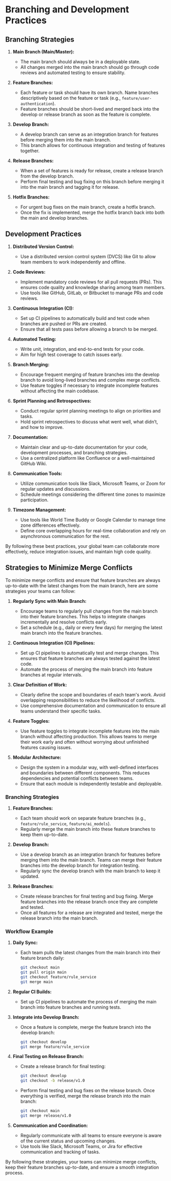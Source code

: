 # Branching and Development Practices

## Branching Strategies

1. **Main Branch (Main/Master):**
   - The main branch should always be in a deployable state.
   - All changes merged into the main branch should go through code reviews and automated testing to ensure stability.

2. **Feature Branches:**
   - Each feature or task should have its own branch. Name branches descriptively based on the feature or task (e.g., `feature/user-authentication`).
   - Feature branches should be short-lived and merged back into the develop or release branch as soon as the feature is complete.

3. **Develop Branch:**
   - A develop branch can serve as an integration branch for features before merging them into the main branch.
   - This branch allows for continuous integration and testing of features together.

4. **Release Branches:**
   - When a set of features is ready for release, create a release branch from the develop branch.
   - Perform final testing and bug fixing on this branch before merging it into the main branch and tagging it for release.

5. **Hotfix Branches:**
   - For urgent bug fixes on the main branch, create a hotfix branch.
   - Once the fix is implemented, merge the hotfix branch back into both the main and develop branches.

## Development Practices

1. **Distributed Version Control:**
   - Use a distributed version control system (DVCS) like Git to allow team members to work independently and offline.

2. **Code Reviews:**
   - Implement mandatory code reviews for all pull requests (PRs). This ensures code quality and knowledge sharing among team members.
   - Use tools like GitHub, GitLab, or Bitbucket to manage PRs and code reviews.

3. **Continuous Integration (CI):**
   - Set up CI pipelines to automatically build and test code when branches are pushed or PRs are created.
   - Ensure that all tests pass before allowing a branch to be merged.

4. **Automated Testing:**
   - Write unit, integration, and end-to-end tests for your code.
   - Aim for high test coverage to catch issues early.

5. **Branch Merging:**
   - Encourage frequent merging of feature branches into the develop branch to avoid long-lived branches and complex merge conflicts.
   - Use feature toggles if necessary to integrate incomplete features without affecting the main codebase.

6. **Sprint Planning and Retrospectives:**
   - Conduct regular sprint planning meetings to align on priorities and tasks.
   - Hold sprint retrospectives to discuss what went well, what didn’t, and how to improve.

7. **Documentation:**
   - Maintain clear and up-to-date documentation for your code, development processes, and branching strategies.
   - Use a centralized platform like Confluence or a well-maintained GitHub Wiki.

8. **Communication Tools:**
   - Utilize communication tools like Slack, Microsoft Teams, or Zoom for regular updates and discussions.
   - Schedule meetings considering the different time zones to maximize participation.

9. **Timezone Management:**
   - Use tools like World Time Buddy or Google Calendar to manage time zone differences effectively.
   - Define core overlapping hours for real-time collaboration and rely on asynchronous communication for the rest.

By following these best practices, your global team can collaborate more effectively, reduce integration issues, and maintain high code quality.

## Strategies to Minimize Merge Conflicts
To minimize merge conflicts and ensure that feature branches are always up-to-date with the latest changes from the main branch, here are some strategies your teams can follow:

1. **Regularly Sync with Main Branch:**
   - Encourage teams to regularly pull changes from the main branch into their feature branches. This helps to integrate changes incrementally and resolve conflicts early.
   - Set a schedule (e.g., daily or every few days) for merging the latest main branch into the feature branches.

2. **Continuous Integration (CI) Pipelines:**
   - Set up CI pipelines to automatically test and merge changes. This ensures that feature branches are always tested against the latest code.
   - Automate the process of merging the main branch into feature branches at regular intervals.

3. **Clear Definition of Work:**
   - Clearly define the scope and boundaries of each team's work. Avoid overlapping responsibilities to reduce the likelihood of conflicts.
   - Use comprehensive documentation and communication to ensure all teams understand their specific tasks.

4. **Feature Toggles:**
   - Use feature toggles to integrate incomplete features into the main branch without affecting production. This allows teams to merge their work early and often without worrying about unfinished features causing issues.

5. **Modular Architecture:**
   - Design the system in a modular way, with well-defined interfaces and boundaries between different components. This reduces dependencies and potential conflicts between teams.
   - Ensure that each module is independently testable and deployable.

### Branching Strategies

1. **Feature Branches:**
   - Each team should work on separate feature branches (e.g., `feature/rule_service`, `feature/ai_models`).
   - Regularly merge the main branch into these feature branches to keep them up-to-date.

2. **Develop Branch:**
   - Use a develop branch as an integration branch for features before merging them into the main branch. Teams can merge their feature branches into the develop branch for integration testing.
   - Regularly sync the develop branch with the main branch to keep it updated.

3. **Release Branches:**
   - Create release branches for final testing and bug fixing. Merge feature branches into the release branch once they are complete and tested.
   - Once all features for a release are integrated and tested, merge the release branch into the main branch.

### Workflow Example

1. **Daily Sync:**
   - Each team pulls the latest changes from the main branch into their feature branch daily:
     ```bash
     git checkout main
     git pull origin main
     git checkout feature/rule_service
     git merge main
     ```

2. **Regular CI Builds:**
   - Set up CI pipelines to automate the process of merging the main branch into feature branches and running tests.

3. **Integrate into Develop Branch:**
   - Once a feature is complete, merge the feature branch into the develop branch:
     ```bash
     git checkout develop
     git merge feature/rule_service
     ```

4. **Final Testing on Release Branch:**
   - Create a release branch for final testing:
     ```bash
     git checkout develop
     git checkout -b release/v1.0
     ```
   - Perform final testing and bug fixes on the release branch. Once everything is verified, merge the release branch into the main branch:
     ```bash
     git checkout main
     git merge release/v1.0
     ```

5. **Communication and Coordination:**
   - Regularly communicate with all teams to ensure everyone is aware of the current status and upcoming changes.
   - Use tools like Slack, Microsoft Teams, or Jira for effective communication and tracking of tasks.

By following these strategies, your teams can minimize merge conflicts, keep their feature branches up-to-date, and ensure a smooth integration process.
